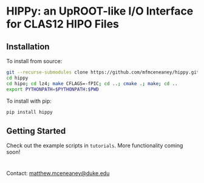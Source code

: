 # HIPPy: an UpROOT-like I/O Interface for CLAS12 HIPO Files

## Installation

To install from source:
```bash
git --recurse-submodules clone https://github.com/mfmceneaney/hippy.git
cd hippy
cd hipo; cd lz4; make CFLAGS=-fPIC; cd ..; cmake .; make; cd ..
export PYTHONPATH=$PYTHONPATH:$PWD
```

To install with pip:
```bash
pip install hippy
```

## Getting Started

Check out the example scripts in `tutorials`.  More functionality coming soon!

#

Contact: matthew.mceneaney@duke.edu